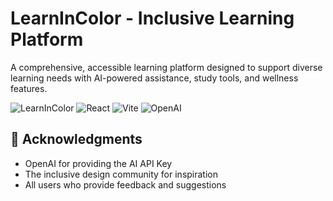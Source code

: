 # LearnInColor - Inclusive Learning Platform

A comprehensive, accessible learning platform designed to support diverse learning needs with AI-powered assistance, study tools, and wellness features.

![LearnInColor](https://img.shields.io/badge/LearnInColor-Inclusive%20Learning-blue)
![React](https://img.shields.io/badge/React-18.0+-61dafb?logo=react)
![Vite](https://img.shields.io/badge/Vite-5.0+-646cff?logo=vite)
![OpenAI](https://img.shields.io/badge/OpenAI-GPT--4-412991?logo=openai)



## 🙏 Acknowledgments

- OpenAI for providing the AI API Key
- The inclusive design community for inspiration
- All users who provide feedback and suggestions

